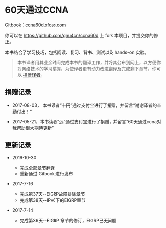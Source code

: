 60天通过CCNA
=======

Gitbook：[ccna60d.xfoss.com](https://ccna60d.xfoss.com/)


你可以在 https://github.com/gnu4cn/ccna60d 上 fork 本项目，并提交你的修正。


本书结合了学习技巧，包括阅读、复习、背书、测试以及 hands-on 实验。

> 本书译者用其业余时间完成本书的翻译工作，并将其公布到网上，以方便你对网络技术的学习掌握，为使译者更有动力改进翻译及完成剩下章节，你可以 [捐赠译者](https://github.com/gnu4cn/buy-me-a-coffee)。


## 捐赠记录

- 2017-08-03， 本书读者“十円”通过支付宝进行了捐赠，并留言“谢谢译者的辛勤付出！”

- 2017-05-21，本书读者“远”通过支付宝进行了捐赠，并留言“60天通过ccna对我帮助很大期待更新”

## 更新记录

+ 2019-10-30
    
    - 完成全部章节翻译
    - 重新通过 Gitbook 进行发布

+ 2017-7-16

    - 完成第37天--EIGRP故障排除章节
    - 完成第38天--IPv6下的EIGRP章节

+ 2017-7-14

    - 完成第36天--EIGRP 章节的修订，EIGRP已无问题



